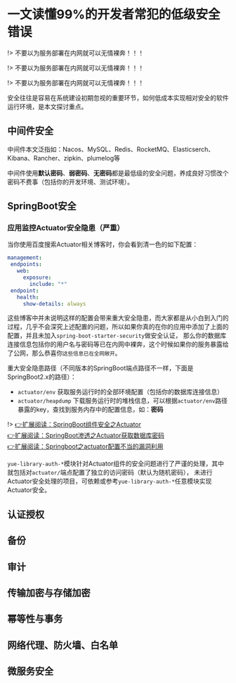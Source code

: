 # 一文读懂99%的开发者常犯的低级安全错误
!> 不要以为服务部署在内网就可以无情裸奔！！！

!> 不要以为服务部署在内网就可以无情裸奔！！！

!> 不要以为服务部署在内网就可以无情裸奔！！！

安全往往是容易在系统建设初期忽视的重要环节，如何低成本实现相对安全的软件运行环境，是本文探讨重点。

## 中间件安全
中间件本文泛指如：Nacos、MySQL、Redis、RocketMQ、Elasticserch、Kibana、Rancher、zipkin、plumelog等

中间件使用**默认密码**、**弱密码**、**无密码**都是最低级的安全问题，养成良好习惯改个密码不费事（包括你的开发环境、测试环境）。

## SpringBoot安全
### 应用监控Actuator安全隐患（严重）
当你使用百度搜索Actuator相关博客时，你会看到清一色的如下配置：
```yml
management:
 endpoints:
   web:
     exposure:
       include: "*"
 endpoint:
   health:
     show-details: always
```
这些博客中并未说明这样的配置会带来重大安全隐患，而大家都是从小白到入门的过程，几乎不会深究上述配置的问题，所以如果你真的在你的应用中添加了上面的配置，并且未加入`spring-boot-starter-security`做安全认证，
那么你的数据库连接信息包括你的用户名与密码等已在内网中裸奔，这个时候如果你的服务暴露给了公网，那么恭喜你`这些信息已在全网敞开`。

重大安全隐患路径（不同版本的SpringBoot端点路径不一样，下面是SpringBoot2.x的路径）：
- `actuator/env`       获取服务运行时的全部环境配置（包括你的数据库连接信息）
- `actuator/heapdump`  下载服务运行时的堆栈信息，可以根据`actuator/env`路径暴露的key，查找到服务内存中的配置信息，如：**密码**

!> [👉扩展阅读：SpringBoot组件安全之Actuator](https://www.istt.org.cn/NewsDetail/2422429.html)<br>
[👉扩展阅读：SpringBoot渗透之Actuator获取数据库密码](https://github.com/xx-zhang/SpringBootVul#%E4%B8%80%E4%BF%A1%E6%81%AF%E6%B3%84%E9%9C%B2)<br>
[👉扩展阅读：Springboot之actuator配置不当的漏洞利用](https://www.freebuf.com/news/193509.html)

`yue-library-auth-*`模块针对Actuator组件的安全问题进行了严谨的处理，其中就包括对`actuator/`端点配置了独立的访问密码（默认为随机密码），
未进行Actuator安全处理的项目，可依赖或参考`yue-library-auth-*`任意模块实现Actuator安全。

## 认证授权

## 备份

## 审计
## 传输加密与存储加密
## 幂等性与事务
## 网络代理、防火墙、白名单
## 微服务安全